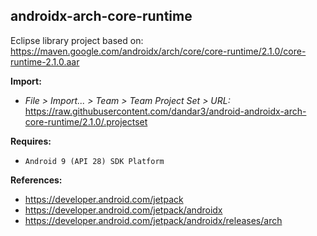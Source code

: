 ## androidx-arch-core-runtime

Eclipse library project based on:<br/>
https://maven.google.com/androidx/arch/core/core-runtime/2.1.0/core-runtime-2.1.0.aar

**Import:**
- _File > Import... > Team > Team Project Set > URL:_<br/>
  https://raw.githubusercontent.com/dandar3/android-androidx-arch-core-runtime/2.1.0/.projectset

**Requires:**
- `Android 9 (API 28) SDK Platform`

**References:**
- https://developer.android.com/jetpack
- https://developer.android.com/jetpack/androidx
- https://developer.android.com/jetpack/androidx/releases/arch